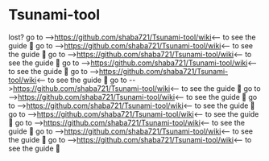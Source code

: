 # Tsunami-tool

lost?
go to -->https://github.com/shaba721/Tsunami-tool/wiki<-- to see the guide :eyes:
go to -->https://github.com/shaba721/Tsunami-tool/wiki<-- to see the guide :eyes:
go to -->https://github.com/shaba721/Tsunami-tool/wiki<-- to see the guide :eyes:
go to -->https://github.com/shaba721/Tsunami-tool/wiki<-- to see the guide :eyes:
go to -->https://github.com/shaba721/Tsunami-tool/wiki<-- to see the guide :eyes:
go to -->https://github.com/shaba721/Tsunami-tool/wiki<-- to see the guide :eyes:
go to -->https://github.com/shaba721/Tsunami-tool/wiki<-- to see the guide :eyes:
go to -->https://github.com/shaba721/Tsunami-tool/wiki<-- to see the guide :eyes:
go to -->https://github.com/shaba721/Tsunami-tool/wiki<-- to see the guide :eyes:
go to -->https://github.com/shaba721/Tsunami-tool/wiki<-- to see the guide :eyes:
go to -->https://github.com/shaba721/Tsunami-tool/wiki<-- to see the guide :eyes:
go to -->https://github.com/shaba721/Tsunami-tool/wiki<-- to see the guide :eyes:
